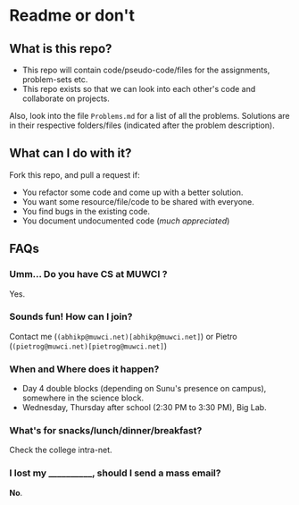 # Readme or don't

## What is this repo?

* This repo will contain code/pseudo-code/files for the assignments, problem-sets etc.
* This repo exists so that we can look into each other's code and collaborate on projects.

Also, look into the file ```Problems.md``` for a list of all the problems. Solutions are in their respective folders/files (indicated after the problem description).

## What can I do with it?

Fork this repo, and pull a request if:
* You refactor some code and come up with a better solution.
* You want some resource/file/code to be shared with everyone.
* You find bugs in the existing code.
* You document undocumented code (*much appreciated*)

## FAQs

### Umm... Do you have CS at MUWCI ?
Yes.

### Sounds fun! How can I join?
Contact me (```(abhikp@muwci.net)[abhikp@muwci.net]```) or Pietro (```(pietrog@muwci.net)[pietrog@muwci.net]```)

### When and Where does it happen?
* Day 4 double blocks (depending on Sunu's presence on campus), somewhere in the science block.
* Wednesday, Thursday after school (2:30 PM to 3:30 PM), Big Lab.

### What's for snacks/lunch/dinner/breakfast?
Check the college intra-net.

### I lost my __________, should I send a mass email?
**No**.